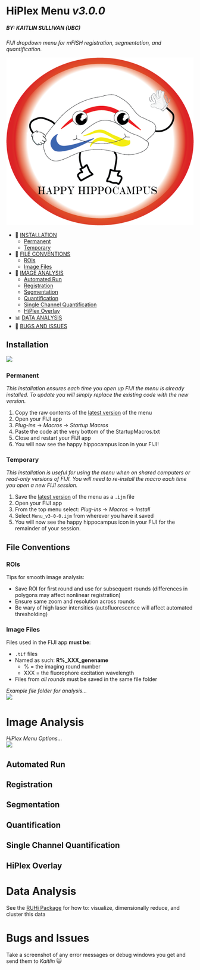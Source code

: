 HiPlex Menu *v3.0.0*
================  
##### BY: KAITLIN SULLIVAN (UBC)    
  
*FIJI dropdown menu for mFISH registration, segmentation, and
quantification.*   

![](data/happyhip.png)
  
  
-   🔧 [INSTALLATION](#installation) 
    -   [Permanent](#permanent)
    -   [Temporary](#temporary)
-   📂 [FILE CONVENTIONS](#file-conventions)  
    -   [ROIs](#rois)  
    -   [Image Files](#image-files)  
-   🔬 [IMAGE ANALYSIS](#image-analysis)  
    -   [Automated Run](#automated-run)  
    -   [Registration](#registration)  
    -   [Segmentation](#segmentation)  
    -   [Quantification](#quantification)  
    -   [Single Channel Quantification](#single-channel-quantification)
    -   [HiPlex Overlay](#hiplex-overlay)  
-   📊 [DATA ANALYSIS](#data-analysis)     
-   🐛 [BUGS AND ISSUES](#bugs-and-issues)  
  
## Installation  
  
  ![](https://github.com/cembrowskilab/HiPlexMenu/blob/main/data/fiji.png)
  
### Permanent  
*This installation ensures each time you open up FIJI the menu is already installed. To update you will simply replace the existing code with the new version.*   
1.  Copy the raw contents of the [latest version](https://github.com/cembrowskilab/HiPlexMenu/blob/main/Menu_v3-0-0.ijm) of the menu  
2.  Open your FIJI app  
3.  *Plug-ins* -> *Macros* -> *Startup Macros*  
4.  Paste the code at the very bottom of the StartupMacros.txt  
5.  Close and restart your FIJI app  
6.  You will now see the happy hippocampus icon in your FIJI!
  
### Temporary  
*This installation is useful for using the menu when on shared computers or read-only versions of FIJI. You will need to re-install the macro each time you open a new FIJI session.*  
1.  Save the [latest version]() of the menu as a `.ijm` file  
2.  Open your FIJI app  
3.  From the top menu select: *Plug-ins* -> *Macros* -> *Install*  
4.  Select `Menu_v3-0-0.ijm` from wherever you have it saved  
5.  You will now see the happy hippocampus icon in your FIJI for the remainder of your session. 


## File Conventions  
### ROIs  
Tips for smooth image analysis:
- Save ROI for first round and use for subsequent rounds (differences in polygons may affect nonlinear registration)  
- Ensure same zoom and resolution across rounds  
- Be wary of high laser intensities (autofluorescence will affect automated thresholding)  

### Image Files  
Files used in the FIJI app **must be**:  
- `.tif` files  
- Named as such: **R%_XXX_genename**
    - % = the imaging round number
    - XXX = the fluorophore excitation wavelength  
- Files from *all rounds* must be saved in the same file folder   
    
*Example file folder for analysis...*  
![](https://github.com/cembrowskilab/HiPlexMenu/blob/main/data/max.png)

# Image Analysis  
*HiPlex Menu Options...*  
![](https://github.com/cembrowskilab/HiPlexMenu/blob/main/data/hiplex%20menu.png)  
  
## Automated Run  

## Registration  

## Segmentation  

## Quantification  

## Single Channel Quantification  

## HiPlex Overlay  

  
# Data Analysis  
See the [RUHi Package](https://github.com/cembrowskilab/RUHi) for how to: visualize, dimensionally reduce, and cluster this data

# Bugs and Issues  
Take a screenshot of any error messages or debug windows you get and send them to *Kaitlin* 😺




